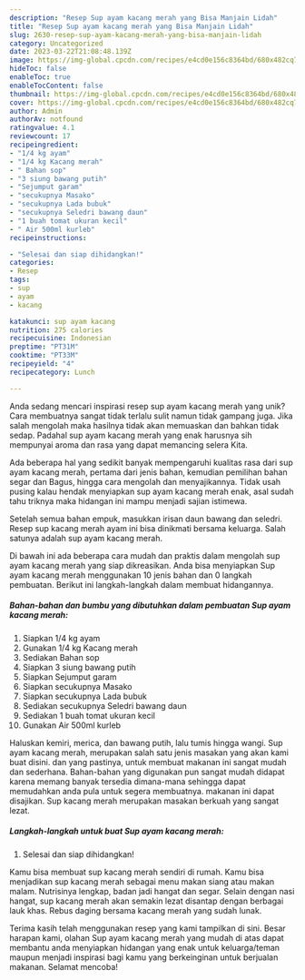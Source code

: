 ```yaml
---
description: "Resep Sup ayam kacang merah yang Bisa Manjain Lidah"
title: "Resep Sup ayam kacang merah yang Bisa Manjain Lidah"
slug: 2630-resep-sup-ayam-kacang-merah-yang-bisa-manjain-lidah
category: Uncategorized
date: 2023-03-22T21:08:48.139Z
image: https://img-global.cpcdn.com/recipes/e4cd0e156c8364bd/680x482cq70/sup-ayam-kacang-merah-foto-resep-utama.jpg
hideToc: false
enableToc: true
enableTocContent: false
thumbnail: https://img-global.cpcdn.com/recipes/e4cd0e156c8364bd/680x482cq70/sup-ayam-kacang-merah-foto-resep-utama.jpg
cover: https://img-global.cpcdn.com/recipes/e4cd0e156c8364bd/680x482cq70/sup-ayam-kacang-merah-foto-resep-utama.jpg
author: Admin
authorAv: notfound
ratingvalue: 4.1
reviewcount: 17
recipeingredient:
- "1/4 kg ayam"
- "1/4 kg Kacang merah"
- " Bahan sop"
- "3 siung bawang putih"
- "Sejumput garam"
- "secukupnya Masako"
- "secukupnya Lada bubuk"
- "secukupnya Seledri bawang daun"
- "1 buah tomat ukuran kecil"
- " Air 500ml kurleb"
recipeinstructions:

- "Selesai dan siap dihidangkan!"
categories:
- Resep
tags:
- sup
- ayam
- kacang

katakunci: sup ayam kacang 
nutrition: 275 calories
recipecuisine: Indonesian
preptime: "PT31M"
cooktime: "PT33M"
recipeyield: "4"
recipecategory: Lunch

---
```





Anda sedang mencari inspirasi resep sup ayam kacang merah yang unik? Cara membuatnya sangat tidak terlalu sulit namun tidak gampang juga. Jika salah mengolah maka hasilnya tidak akan memuaskan dan bahkan tidak sedap. Padahal sup ayam kacang merah yang enak harusnya sih mempunyai aroma dan rasa yang dapat memancing selera Kita.





Ada beberapa hal yang sedikit banyak mempengaruhi kualitas rasa dari sup ayam kacang merah, pertama dari jenis bahan, kemudian pemilihan bahan segar dan Bagus, hingga cara mengolah dan menyajikannya. Tidak usah pusing kalau hendak menyiapkan sup ayam kacang merah enak,      asal sudah tahu triknya maka hidangan ini mampu menjadi sajian istimewa.














Setelah semua bahan empuk, masukkan irisan daun bawang dan seledri. Resep sup kacang merah ayam ini bisa dinikmati bersama keluarga. Salah satunya adalah sup ayam kacang merah.






Di bawah ini ada beberapa cara mudah dan praktis dalam mengolah sup ayam kacang merah yang siap dikreasikan. Anda bisa menyiapkan Sup ayam kacang merah menggunakan 10 jenis bahan dan 0 langkah pembuatan. Berikut ini langkah-langkah dalam membuat hidangannya.

<!--inarticleads1-->

##### Bahan-bahan dan bumbu yang dibutuhkan dalam pembuatan Sup ayam kacang merah:

1. Siapkan 1/4 kg ayam
1. Gunakan 1/4 kg Kacang merah
1. Sediakan  Bahan sop
1. Siapkan 3 siung bawang putih
1. Siapkan Sejumput garam
1. Siapkan secukupnya Masako
1. Siapkan secukupnya Lada bubuk
1. Sediakan secukupnya Seledri bawang daun
1. Sediakan 1 buah tomat ukuran kecil
1. Gunakan  Air 500ml kurleb


Haluskan kemiri, merica, dan bawang putih, lalu tumis hingga wangi. Sup ayam kacang merah, merupakan salah satu jenis masakan yang akan kami buat disini. dan yang pastinya, untuk membuat makanan ini sangat mudah dan sederhana. Bahan-bahan yang digunakan pun sangat mudah didapat karena memang banyak tersedia dimana-mana sehingga dapat memudahkan anda pula untuk segera membuatnya. makanan ini dapat disajikan. Sup kacang merah merupakan masakan berkuah yang sangat lezat. 

<!--inarticleads2-->

##### Langkah-langkah untuk buat Sup ayam kacang merah:


1. Selesai dan siap dihidangkan!

Kamu bisa membuat sup kacang merah sendiri di rumah. Kamu bisa menjadikan sup kacang merah sebagai menu makan siang atau makan malam. Nutrisinya lengkap, badan jadi hangat dan segar. Selain dengan nasi hangat, sup kacang merah akan semakin lezat disantap dengan berbagai lauk khas. Rebus daging bersama kacang merah yang sudah lunak. 

Terima kasih telah menggunakan resep yang kami tampilkan di sini. Besar harapan kami, olahan Sup ayam kacang merah yang mudah di atas dapat membantu anda menyiapkan hidangan yang enak untuk keluarga/teman maupun menjadi inspirasi bagi kamu yang berkeinginan untuk berjualan makanan. Selamat mencoba!
